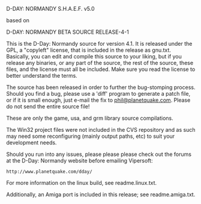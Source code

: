 D-DAY: NORMANDY S.H.A.E.F. v5.0

based on

D-DAY: NORMANDY BETA SOURCE RELEASE-4-1

This is the D-Day: Normandy source for version 4.1. It is released under the GPL, a "copyleft" license, that is included in the release as gnu.txt. Basically, you can edit and compile this source to your liking, but if you release any binaries, or any part of the source, the rest of the source, these files, and the license must all be included. Make sure you read the license to better understand the terms.

 The source has been released in order to further the bug-stomping process. Should you find a bug, please use a 'diff' program to generate a patch file, or if it is small enough, just e-mail the fix to phil@planetquake.com. Please do not send the entire source file! 

 These are only the game, usa, and grm library source compilations.

 The Win32 project files were not included in the CVS repository and as such may need some reconfiguring (mainly output paths, etc) to suit your development needs.

 Should you run into any issues, please please please check out the forums at the D-Day: Normandy website before emailing Vipersoft:
	
	http://www.planetquake.com/dday/

 For more information on the linux build, see readme.linux.txt.

 Additionally, an Amiga port is included in this release; see readme.amiga.txt.

